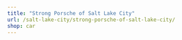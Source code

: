 ```yaml
---
title: "Strong Porsche of Salt Lake City"
url: /salt-lake-city/strong-porsche-of-salt-lake-city/
shop: car
---
```

